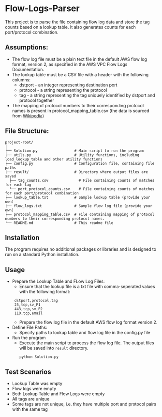 # Flow-Logs-Parser
This project is to parse the file containing flow log data and store the tag counts based on a lookup table. It also generates counts for each port/protocol combination.

## Assumptions:
- The flow log file must be a plain text file in the default AWS flow log format, version 2, as specified in the AWS VPC Flow Logs Documentation. 
- The lookup table must be a CSV file with a header with the following columns:
  - dstport - an integer representing destination port 
  - protocol - a string representing the protocol 
  - tag - a string representing the tag uniquely identified by dstport and protocol together
- The mapping of protocol numbers to their corresponding protocol names is present in protocol_mapping_table.csv (the data is sourced from [Wikipedia](https://en.wikipedia.org/wiki/List_of_IP_protocol_numbers))

## File Structure:
```
project-root/
│
├── Solution.py                 # Main script to run the program
├── utils.py                    # Utility functions, including load_lookup_table and other utility functions
├── config.py                   # Configuration file, containing file paths
├── result/                     # Directory where output files are saved
  ├── tag_counts.csv              # File containing counts of matches for each tag
  └── port_protocol_counts.csv    # File containing counts of matches for each port/protocol combination 
├── lookup_table.txt            # Sample lookup table (provide your own)
├── flow_logs.txt               # Sample flow log file (provide your own)
├── protocol_mapping_table.csv  # File containing mapping of protocol numbers to their corresponding protocol names.
└── README.md                   # This readme file
```

## Installation
The program requires no additional packages or libraries and is designed to run on a standard Python installation.  

## Usage
- Prepare the Lookup Table and FLow Log Files:
  - Ensure that the lookup file is a txt file with comma-seperated values with the following format:
   ```
    dstport,protocol,tag
    25,tcp,sv_P1
    443,tcp,sv_P2
    110,tcp,email
   ```
  - Prepare the flow log file in the default AWS flow log format version 2.
- Define File Paths:
  - Specify paths to lookup table and flow log file in the config.py file
- Run the program
  - Execute the main script to process the flow log file. The output files will be saved into `result` directory.
    ```
    python Solution.py
    ```
## Test Scenarios
- Lookup Table was empty
- Flow logs were empty
- Both Lookup Table and Flow Logs were empty
- All tags are unique
- Some tags are not unique, i.e. they have multiple port and protocol pairs with the same tag

